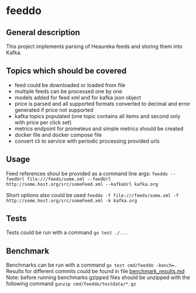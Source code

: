 # feeddo

## General description
This project implements parsing of Heaureka feeds and storing them into Kafka.

## Topics which should be covered
- feed could be downloaded or loaded from file
- multiple feeds can be processed one by one
- models added for feed xml and for kafka json object
- price is parsed and all supported formats converted to decimal and error generated if price not supported
- kafka topics populated (one topic contains all items and second only with price per click set)
- metrics endpoint for prometeus and simple metrics should be created
- docker file and docker compose file
- convert cli to service with periodic processing provided urls

## Usage
Feed references shoul be provided as a command line args:
`feeddo --feedUrl file:///feeds/some.xml --feedUrl http://some.host.org/src/someFeed.xml --kafkaUrl kafka.org`

Short options also could be used
`feeddo -f file:///feeds/some.xml -f http://some.host.org/src/someFeed.xml -k kafka.org`

## Tests
Tests could be run with a command
`go test ./...`

## Benchmark
Benchmarks can be run with a command
`go test cmd/feeddo -bench=.`
Results for different commits could be found in file [benchmark_results.md](benchmark_results.md)
Note: before running benchmarks gzipped files should be unzipped with the following command
`gunzip cmd/feeddo/testdata/*.gz`
